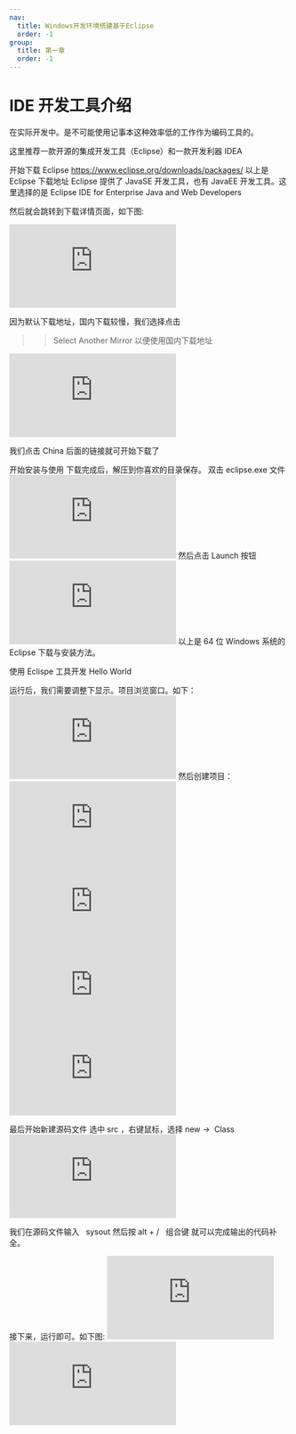 ```yaml
---
nav:
  title: Windows开发环境搭建基于Eclipse
  order: -1
group:
  title: 第一章
  order: -1
---
```


# IDE 开发工具介绍

在实际开发中。是不可能使用记事本这种效率低的工作作为编码工具的。

这里推荐一款开源的集成开发工具（Eclipse）和一款开发利器 IDEA

开始下载 Eclipse
https://www.eclipse.org/downloads/packages/
以上是 Eclipse 下载地址
Eclipse 提供了 JavaSE 开发工具，也有 JavaEE 开发工具。这里选择的是 Eclipse IDE for Enterprise Java and Web Developers

然后就会跳转到下载详情页面，如下图:

![下载详情页面](https://www.chncert.cn/forum.php?mod=attachment&aid=MTM4OTM5fDFjNjEwYjA3fDE3NTgxODE4MTR8OTkwNTk3fDE5MQ%3D%3D&noupdate=yes)

因为默认下载地址，国内下载较慢，我们选择点击

> > Select Another Mirror
> > 以便使用国内下载地址

![下载详情页面](https://www.chncert.cn/forum.php?mod=attachment&aid=MTM4OTM5fDFjNjEwYjA3fDE3NTgxODE4MTR8OTkwNTk3fDE5MQ%3D%3D&noupdate=yes)

我们点击 China 后面的链接就可开始下载了

开始安装与使用
下载完成后，解压到你喜欢的目录保存。
双击 eclipse.exe 文件
![下载详情页面](https://www.chncert.cn/forum.php?mod=attachment&aid=MTM4OTM5fDFjNjEwYjA3fDE3NTgxODE4MTR8OTkwNTk3fDE5MQ%3D%3D&noupdate=yes)
然后点击 Launch 按钮
![下载详情页面](https://www.chncert.cn/forum.php?mod=attachment&aid=MTM4OTM5fDFjNjEwYjA3fDE3NTgxODE4MTR8OTkwNTk3fDE5MQ%3D%3D&noupdate=yes)
以上是 64 位 Windows 系统的 Eclipse 下载与安装方法。

使用 Eclispe 工具开发 Hello World

运行后，我们需要调整下显示。项目浏览窗口。如下：
![下载详情页面](https://www.chncert.cn/forum.php?mod=attachment&aid=MTM4OTM5fDFjNjEwYjA3fDE3NTgxODE4MTR8OTkwNTk3fDE5MQ%3D%3D&noupdate=yes)
然后创建项目：
![下载详情页面](https://www.chncert.cn/forum.php?mod=attachment&aid=MTM4OTM5fDFjNjEwYjA3fDE3NTgxODE4MTR8OTkwNTk3fDE5MQ%3D%3D&noupdate=yes)
![下载详情页面](https://www.chncert.cn/forum.php?mod=attachment&aid=MTM4OTM5fDFjNjEwYjA3fDE3NTgxODE4MTR8OTkwNTk3fDE5MQ%3D%3D&noupdate=yes)
![下载详情页面](https://www.chncert.cn/forum.php?mod=attachment&aid=MTM4OTM5fDFjNjEwYjA3fDE3NTgxODE4MTR8OTkwNTk3fDE5MQ%3D%3D&noupdate=yes)
![下载详情页面](https://www.chncert.cn/forum.php?mod=attachment&aid=MTM4OTM5fDFjNjEwYjA3fDE3NTgxODE4MTR8OTkwNTk3fDE5MQ%3D%3D&noupdate=yes)

最后开始新建源码文件
选中 src ，右键鼠标，选择 new ->  Class
![下载详情页面](https://www.chncert.cn/forum.php?mod=attachment&aid=MTM4OTM5fDFjNjEwYjA3fDE3NTgxODE4MTR8OTkwNTk3fDE5MQ%3D%3D&noupdate=yes)

我们在源码文件输入   sysout 然后按 alt + /   组合键 就可以完成输出的代码补全。

接下来，运行即可。如下图:
![下载详情页面](https://www.chncert.cn/forum.php?mod=attachment&aid=MTM4OTM5fDFjNjEwYjA3fDE3NTgxODE4MTR8OTkwNTk3fDE5MQ%3D%3D&noupdate=yes)
![下载详情页面](https://www.chncert.cn/forum.php?mod=attachment&aid=MTM4OTM5fDFjNjEwYjA3fDE3NTgxODE4MTR8OTkwNTk3fDE5MQ%3D%3D&noupdate=yes)
